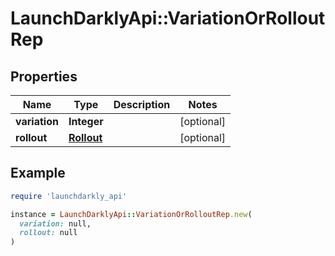 # LaunchDarklyApi::VariationOrRolloutRep

## Properties

| Name | Type | Description | Notes |
| ---- | ---- | ----------- | ----- |
| **variation** | **Integer** |  | [optional] |
| **rollout** | [**Rollout**](Rollout.md) |  | [optional] |

## Example

```ruby
require 'launchdarkly_api'

instance = LaunchDarklyApi::VariationOrRolloutRep.new(
  variation: null,
  rollout: null
)
```

